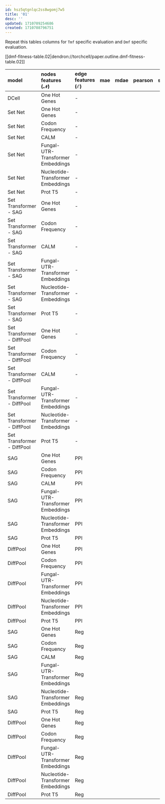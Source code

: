 ```yaml
---
id: hsz5qtgnlqc2ss8wgomj7w5
title: '01'
desc: ''
updated: 1710709254686
created: 1710708796751
---
```

Repeat this tables columns for `Tmf` specific evaluation and `Dmf` specific evaluation.

[[dmf-fitness-table.02|dendron://torchcell/paper.outline.dmf-fitness-table.02]]

| model                      | nodes features $(\mathcal{N})$    | edge features $(\mathcal{E})$ | mae | mdae | pearson | spearman | $r^2$ | $\mu$(1.0-1.1) | $\sigma$(1.0-1.1) | $\mu$(1.1-1.2) | $\sigma$(1.1-1.2) |   |
|:---------------------------|:----------------------------------|:------------------------------|:----|:-----|:--------|:---------|:------|:---------------|:------------------|:---------------|:------------------|:--|
| DCell                      | One Hot Genes                     | -                             |     |      |         |          |       |                |                   |                |                   |   |
| Set Net                    | One Hot Genes                     | -                             |     |      |         |          |       |                |                   |                |                   |   |
| Set Net                    | Codon Frequency                   | -                             |     |      |         |          |       |                |                   |                |                   |   |
| Set Net                    | CALM                              | -                             |     |      |         |          |       |                |                   |                |                   |   |
| Set Net                    | Fungal-UTR-Transformer Embeddings | -                             |     |      |         |          |       |                |                   |                |                   |   |
| Set Net                    | Nucleotide-Transformer Embeddings | -                             |     |      |         |          |       |                |                   |                |                   |   |
| Set Net                    | Prot T5                           | -                             |     |      |         |          |       |                |                   |                |                   |   |
| Set Transformer - SAG      | One Hot Genes                     | -                             |     |      |         |          |       |                |                   |                |                   |   |
| Set Transformer - SAG      | Codon Frequency                   | -                             |     |      |         |          |       |                |                   |                |                   |   |
| Set Transformer - SAG      | CALM                              | -                             |     |      |         |          |       |                |                   |                |                   |   |
| Set Transformer - SAG      | Fungal-UTR-Transformer Embeddings | -                             |     |      |         |          |       |                |                   |                |                   |   |
| Set Transformer - SAG      | Nucleotide-Transformer Embeddings | -                             |     |      |         |          |       |                |                   |                |                   |   |
| Set Transformer - SAG      | Prot T5                           | -                             |     |      |         |          |       |                |                   |                |                   |   |
| Set Transformer - DiffPool | One Hot Genes                     | -                             |     |      |         |          |       |                |                   |                |                   |   |
| Set Transformer - DiffPool | Codon Frequency                   | -                             |     |      |         |          |       |                |                   |                |                   |   |
| Set Transformer - DiffPool | CALM                              | -                             |     |      |         |          |       |                |                   |                |                   |   |
| Set Transformer - DiffPool | Fungal-UTR-Transformer Embeddings | -                             |     |      |         |          |       |                |                   |                |                   |   |
| Set Transformer - DiffPool | Nucleotide-Transformer Embeddings | -                             |     |      |         |          |       |                |                   |                |                   |   |
| Set Transformer - DiffPool | Prot T5                           | -                             |     |      |         |          |       |                |                   |                |                   |   |
| SAG                        | One Hot Genes                     | PPI                           |     |      |         |          |       |                |                   |                |                   |   |
| SAG                        | Codon Frequency                   | PPI                           |     |      |         |          |       |                |                   |                |                   |   |
| SAG                        | CALM                              | PPI                           |     |      |         |          |       |                |                   |                |                   |   |
| SAG                        | Fungal-UTR-Transformer Embeddings | PPI                           |     |      |         |          |       |                |                   |                |                   |   |
| SAG                        | Nucleotide-Transformer Embeddings | PPI                           |     |      |         |          |       |                |                   |                |                   |   |
| SAG                        | Prot T5                           | PPI                           |     |      |         |          |       |                |                   |                |                   |   |
| DiffPool                   | One Hot Genes                     | PPI                           |     |      |         |          |       |                |                   |                |                   |   |
| DiffPool                   | Codon Frequency                   | PPI                           |     |      |         |          |       |                |                   |                |                   |   |
| DiffPool                   | Fungal-UTR-Transformer Embeddings | PPI                           |     |      |         |          |       |                |                   |                |                   |   |
| DiffPool                   | Nucleotide-Transformer Embeddings | PPI                           |     |      |         |          |       |                |                   |                |                   |   |
| DiffPool                   | Prot T5                           | PPI                           |     |      |         |          |       |                |                   |                |                   |   |
| SAG                        | One Hot Genes                     | Reg                           |     |      |         |          |       |                |                   |                |                   |   |
| SAG                        | Codon Frequency                   | Reg                           |     |      |         |          |       |                |                   |                |                   |   |
| SAG                        | CALM                              | Reg                           |     |      |         |          |       |                |                   |                |                   |   |
| SAG                        | Fungal-UTR-Transformer Embeddings | Reg                           |     |      |         |          |       |                |                   |                |                   |   |
| SAG                        | Nucleotide-Transformer Embeddings | Reg                           |     |      |         |          |       |                |                   |                |                   |   |
| SAG                        | Prot T5                           | Reg                           |     |      |         |          |       |                |                   |                |                   |   |
| DiffPool                   | One Hot Genes                     | Reg                           |     |      |         |          |       |                |                   |                |                   |   |
| DiffPool                   | Codon Frequency                   | Reg                           |     |      |         |          |       |                |                   |                |                   |   |
| DiffPool                   | Fungal-UTR-Transformer Embeddings | Reg                           |     |      |         |          |       |                |                   |                |                   |   |
| DiffPool                   | Nucleotide-Transformer Embeddings | Reg                           |     |      |         |          |       |                |                   |                |                   |   |
| DiffPool                   | Prot T5                           | Reg                           |     |      |         |          |       |                |                   |                |                   |   |
